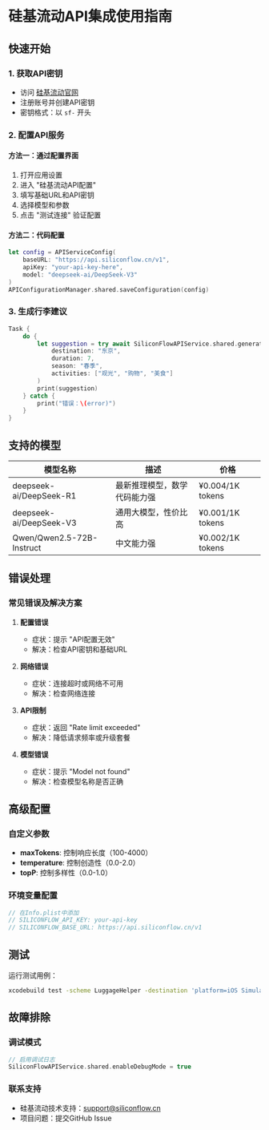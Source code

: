 # 硅基流动API集成使用指南

## 快速开始

### 1. 获取API密钥
- 访问 [硅基流动官网](https://siliconflow.cn)
- 注册账号并创建API密钥
- 密钥格式：以 `sf-` 开头

### 2. 配置API服务

#### 方法一：通过配置界面
1. 打开应用设置
2. 进入 "硅基流动API配置"
3. 填写基础URL和API密钥
4. 选择模型和参数
5. 点击 "测试连接" 验证配置

#### 方法二：代码配置
```swift
let config = APIServiceConfig(
    baseURL: "https://api.siliconflow.cn/v1",
    apiKey: "your-api-key-here",
    model: "deepseek-ai/DeepSeek-V3"
)
APIConfigurationManager.shared.saveConfiguration(config)
```

### 3. 生成行李建议

```swift
Task {
    do {
        let suggestion = try await SiliconFlowAPIService.shared.generateLuggageSuggestion(
            destination: "东京",
            duration: 7,
            season: "春季",
            activities: ["观光", "购物", "美食"]
        )
        print(suggestion)
    } catch {
        print("错误：\(error)")
    }
}
```

## 支持的模型

| 模型名称 | 描述 | 价格 |
|---------|------|------|
| deepseek-ai/DeepSeek-R1 | 最新推理模型，数学代码能力强 | ¥0.004/1K tokens |
| deepseek-ai/DeepSeek-V3 | 通用大模型，性价比高 | ¥0.001/1K tokens |
| Qwen/Qwen2.5-72B-Instruct | 中文能力强 | ¥0.002/1K tokens |

## 错误处理

### 常见错误及解决方案

1. **配置错误**
   - 症状：提示 "API配置无效"
   - 解决：检查API密钥和基础URL

2. **网络错误**
   - 症状：连接超时或网络不可用
   - 解决：检查网络连接

3. **API限制**
   - 症状：返回 "Rate limit exceeded"
   - 解决：降低请求频率或升级套餐

4. **模型错误**
   - 症状：提示 "Model not found"
   - 解决：检查模型名称是否正确

## 高级配置

### 自定义参数
- **maxTokens**: 控制响应长度（100-4000）
- **temperature**: 控制创造性（0.0-2.0）
- **topP**: 控制多样性（0.0-1.0）

### 环境变量配置
```swift
// 在Info.plist中添加
// SILICONFLOW_API_KEY: your-api-key
// SILICONFLOW_BASE_URL: https://api.siliconflow.cn/v1
```

## 测试

运行测试用例：
```bash
xcodebuild test -scheme LuggageHelper -destination 'platform=iOS Simulator,name=iPhone 15'
```

## 故障排除

### 调试模式
```swift
// 启用调试日志
SiliconFlowAPIService.shared.enableDebugMode = true
```

### 联系支持
- 硅基流动技术支持：support@siliconflow.cn
- 项目问题：提交GitHub Issue